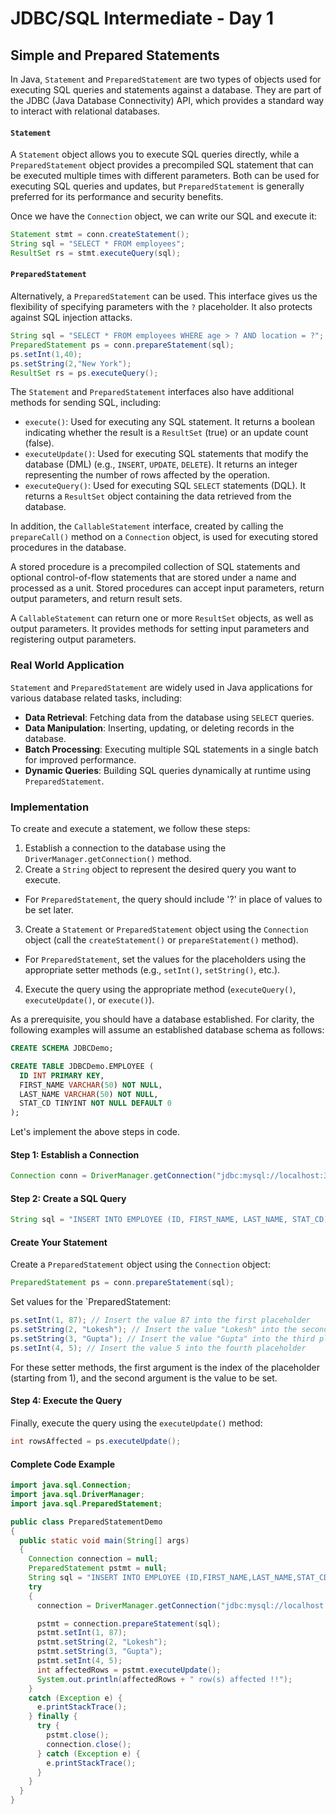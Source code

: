 # JDBC/SQL Intermediate - Day 1

## Simple and Prepared Statements

In Java, `Statement` and `PreparedStatement` are two types of objects used for executing SQL queries and statements against a database. They are part of the JDBC (Java Database Connectivity) API, which provides a standard way to interact with relational databases.

#### `Statement`

A `Statement` object allows you to execute SQL queries directly, while a `PreparedStatement` object provides a precompiled SQL statement that can be executed multiple times with different parameters. Both can be used for executing SQL queries and updates, but `PreparedStatement` is generally preferred for its performance and security benefits.

Once we have the `Connection` object, we can write our SQL and execute it:

```java
Statement stmt = conn.createStatement();
String sql = "SELECT * FROM employees";
ResultSet rs = stmt.executeQuery(sql);
```

#### `PreparedStatement`

Alternatively, a `PreparedStatement` can be used. This interface gives us the flexibility of specifying parameters with the `?` placeholder. It also protects against SQL injection attacks.

```java
String sql = "SELECT * FROM employees WHERE age > ? AND location = ?";
PreparedStatement ps = conn.prepareStatement(sql);
ps.setInt(1,40);
ps.setString(2,"New York");
ResultSet rs = ps.executeQuery();
```

The `Statement` and `PreparedStatement` interfaces also have additional methods for sending SQL, including:

- `execute()`: Used for executing any SQL statement. It returns a boolean indicating whether the result is a `ResultSet` (true) or an update count (false).
- `executeUpdate()`: Used for executing SQL statements that modify the database (DML) (e.g., `INSERT`, `UPDATE`, `DELETE`). It returns an integer representing the number of rows affected by the operation.
- `executeQuery()`: Used for executing SQL `SELECT` statements (DQL). It returns a `ResultSet` object containing the data retrieved from the database.

In addition, the `CallableStatement` interface, created by calling the `prepareCall()` method on a `Connection` object, is used for executing stored procedures in the database.

A stored procedure is a precompiled collection of SQL statements and optional control-of-flow statements that are stored under a name and processed as a unit. Stored procedures can accept input parameters, return output parameters, and return result sets.

A `CallableStatement` can return one or more `ResultSet` objects, as well as output parameters. It provides methods for setting input parameters and registering output parameters.

### Real World Application

`Statement` and `PreparedStatement` are widely used in Java applications for various database related tasks, including:

- **Data Retrieval**: Fetching data from the database using `SELECT` queries.
- **Data Manipulation**: Inserting, updating, or deleting records in the database.
- **Batch Processing**: Executing multiple SQL statements in a single batch for improved performance.
- **Dynamic Queries**: Building SQL queries dynamically at runtime using `PreparedStatement`.

### Implementation

To create and execute a statement, we follow these steps:

1. Establish a connection to the database using the `DriverManager.getConnection()` method.
2. Create a `String` object to represent the desired query you want to execute.

- For `PreparedStatement`, the query should include '?' in place of values to be set later.

3. Create a `Statement` or `PreparedStatement` object using the `Connection` object (call the `createStatement()` or `prepareStatement()` method).

- For `PreparedStatement`, set the values for the placeholders using the appropriate setter methods (e.g., `setInt()`, `setString()`, etc.).

4. Execute the query using the appropriate method (`executeQuery()`, `executeUpdate()`, or `execute()`).

As a prerequisite, you should have a database established. For clarity, the following examples will assume an established database schema as follows:

```sql
CREATE SCHEMA JDBCDemo;

CREATE TABLE JDBCDemo.EMPLOYEE (
  ID INT PRIMARY KEY,
  FIRST_NAME VARCHAR(50) NOT NULL,
  LAST_NAME VARCHAR(50) NOT NULL,
  STAT_CD TINYINT NOT NULL DEFAULT 0
);
```

Let's implement the above steps in code.

#### Step 1: Establish a Connection

```java
Connection conn = DriverManager.getConnection("jdbc:mysql://localhost:3306/JDBCDemo", "username", "password");
```

#### Step 2: Create a SQL Query

```java
String sql = "INSERT INTO EMPLOYEE (ID, FIRST_NAME, LAST_NAME, STAT_CD) VALUES (?, ?, ?, ?)";
```

#### Create Your Statement

Create a `PreparedStatement` object using the `Connection` object:

```java
PreparedStatement ps = conn.prepareStatement(sql);
```

Set values for the `PreparedStatement:

```java
ps.setInt(1, 87); // Insert the value 87 into the first placeholder
ps.setString(2, "Lokesh"); // Insert the value "Lokesh" into the second placeholder
ps.setString(3, "Gupta"); // Insert the value "Gupta" into the third placeholder
ps.setInt(4, 5); // Insert the value 5 into the fourth placeholder
```

For these setter methods, the first argument is the index of the placeholder (starting from 1), and the second argument is the value to be set.

#### Step 4: Execute the Query

Finally, execute the query using the `executeUpdate()` method:

```java
int rowsAffected = ps.executeUpdate();
```

#### Complete Code Example

```java
import java.sql.Connection;
import java.sql.DriverManager;
import java.sql.PreparedStatement;

public class PreparedStatementDemo
{
  public static void main(String[] args)
  {
    Connection connection = null;
    PreparedStatement pstmt = null;
    String sql = "INSERT INTO EMPLOYEE (ID,FIRST_NAME,LAST_NAME,STAT_CD) VALUES (?,?,?,?)";
    try
    {
      connection = DriverManager.getConnection("jdbc:mysql://localhost:3306/JDBCDemo", "root", "password");

      pstmt = connection.prepareStatement(sql);
      pstmt.setInt(1, 87);
      pstmt.setString(2, "Lokesh");
      pstmt.setString(3, "Gupta");
      pstmt.setInt(4, 5);
      int affectedRows = pstmt.executeUpdate();
      System.out.println(affectedRows + " row(s) affected !!");
    }
    catch (Exception e) {
      e.printStackTrace();
    } finally {
      try {
        pstmt.close();
        connection.close();
      } catch (Exception e) {
        e.printStackTrace();
      }
    }
  }
}
```
